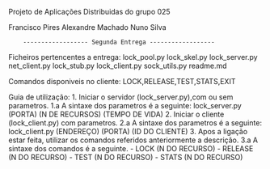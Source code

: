 Projeto de Aplicações Distribuidas do grupo 025

Francisco Pires
Alexandre Machado
Nuno Silva

        ------------------ Segunda Entrega ------------------

Ficheiros pertencentes a entrega:
lock_pool.py
lock_skel.py
lock_server.py
net_client.py
lock_stub.py
lock_client.py
sock_utils.py
readme.md

Comandos disponiveis no cliente:
    LOCK,RELEASE,TEST,STATS,EXIT


Guia de utilização:
    1. Iniciar o servidor (lock_server.py),com ou sem parametros.
        1.a A sintaxe dos parametros é a seguinte:
            lock_server.py (PORTA) (N DE RECURSOS) (TEMPO DE VIDA)
    2. Iniciar o cliente (lock_client.py) com parametros.
        2.a A sintaxe dos parametros é a seguinte:
            lock_client.py (ENDEREÇO) (PORTA) (ID DO CLIENTE)
    3. Apos a ligação estar feita, utilizar os comandos referidos anteriormente a descrição.
        3.a A sintaxe dos comandos é a seguinte.
            - LOCK (N DO RECURSO)
            - RELEASE (N DO RECURSO)
            - TEST (N DO RECURSO)
            - STATS (N DO RECURSO)
